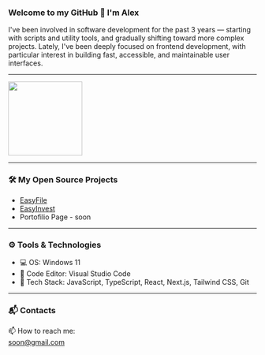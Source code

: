 ### Welcome to my GitHub 👋 I'm Alex
<p>I've been involved in software development for the past 3 years — starting with scripts and utility tools, and gradually shifting toward more complex projects. Lately, I've been deeply focused on frontend development, with particular interest in building fast, accessible, and maintainable user interfaces.</p>

---

<p align='left'>
   <a href="https://github.com/alex-bodn/github-readme-stats">
      <img height="150" src="https://github-readme-stats.vercel.app/api/top-langs/?username=alex-bodn&layout=compact&theme=tokyonight" />
   </a>
</p>

---

### 🛠 My Open Source Projects

- [EasyFile](https://easyfile.vercel.app/)
- [EasyInvest](https://easyinvest-kappa.vercel.app/)
- Portofilio Page - soon

---

### ⚙️ Tools & Technologies

- 💻 OS: Windows 11  
- 🧩 Code Editor: Visual Studio Code  
- 🧠 Tech Stack: JavaScript, TypeScript, React, Next.js, Tailwind CSS, Git

---

### 📬 Contacts

📫 How to reach me:  
<a href="mailto:soon@gmail.com">soon@gmail.com</a>
